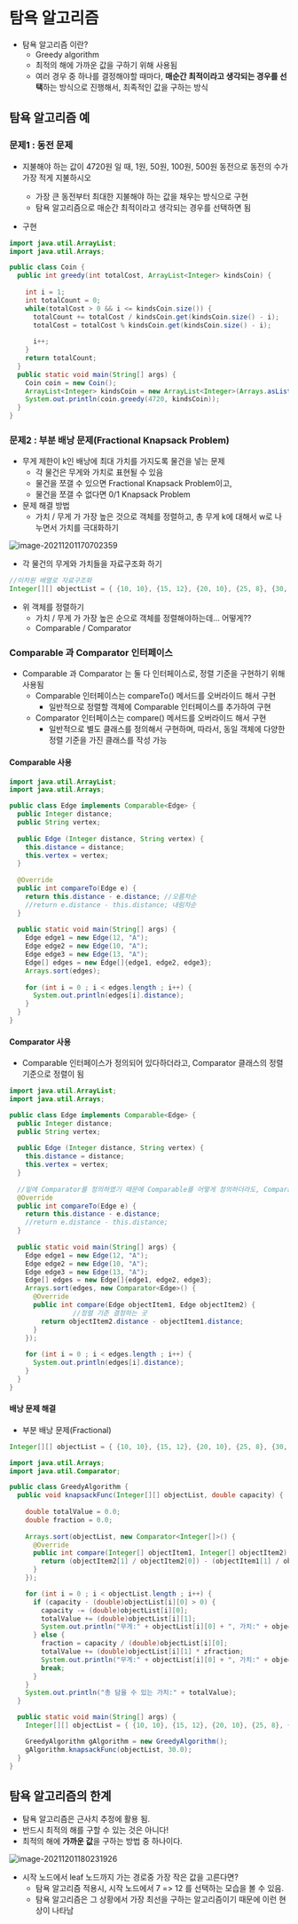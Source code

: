 # 탐욕 알고리즘

* 탐욕 알고리즘 이란?
  * Greedy algorithm
  * 최적의 해에 가까운 값을 구하기 위해 사용됨
  * 여러 경우 중 하나를 결정해야할 때마다, **매순간 최적이라고 생각되는 경우를 선택**하는 방식으로 진행해서, 최족적인 값을 구하는 방식



## 탐욕 알고리즘 예

### 문제1 : 동전 문제

* 지불해야 하는 값이 4720원 일 때, 1원, 50원, 100원, 500원 동전으로 동전의 수가 가장 적게 지불하시오
  * 가장 큰 동전부터 최대한 지불해야 하는 값을 채우는 방식으로 구현
  * 탐욕 알고리즘으로 매순간 최적이라고 생각되는 경우를 선택하면 됨

* 구현

~~~java
import java.util.ArrayList;
import java.util.Arrays;

public class Coin {
  public int greedy(int totalCost, ArrayList<Integer> kindsCoin) {
    
    int i = 1;
    int totalCount = 0;
    while(totalCost > 0 && i <= kindsCoin.size()) {
      totalCount += totalCost / kindsCoin.get(kindsCoin.size() - i);
      totalCost = totalCost % kindsCoin.get(kindsCoin.size() - i);
        
      i++;
    }
    return totalCount;
  }
  public static void main(String[] args) {
    Coin coin = new Coin();
    ArrayList<Integer> kindsCoin = new ArrayList<Integer>(Arrays.asList(1, 50, 100, 500));
    System.out.println(coin.greedy(4720, kindsCoin));
  }
}
~~~



### 문제2 : 부분 배낭 문제(Fractional Knapsack Problem)

* 무게 제한이 k인 배낭에 최대 가치를 가지도록 물건을 넣는 문제
  * 각 물건은 무게와 가치로 표현될 수 있음
  * 물건을 쪼갤 수 있으면 Fractional Knapsack Problem이고,
  * 물건을 쪼갤 수 없다면 0/1 Knapsack Problem
* 문제 해결 방법
  * 가치 / 무게 가 가장 높은 것으로 객체를 정렬하고, 총 무게 k에 대해서 w로 나누면서 가치를 극대화하기

![image-20211201170702359](../md-images/image-20211201170702359.png)



* 각 물건의 무게와 가치들을 자료구조화 하기

```java
//이차원 배열로 자료구조화
Integer[][] objectList = { {10, 10}, {15, 12}, {20, 10}, {25, 8}, {30, 5}};
```



* 위 객체를 정렬하기
  * 가치 / 무게 가 가장 높은 순으로 객체를 정렬해야하는데... 어떻게??
  * Comparable / Comparator



### Comparable 과 Comparator 인터페이스

* Comparable 과 Comparator 는 둘 다 인터페이스로, 정렬 기준을 구현하기 위해 사용됨
  * Comparable 인터페이스는 compareTo() 메서드를 오버라이드 해서 구현
    * 일반적으로 정렬할 객체에 Comparable 인터페이스를 추가하여 구현
  * Comparator 인터페이스는 compare() 메서드를 오버라이드 해서 구현
    * 일반적으로 별도 클래스를 정의해서 구현하며, 따라서, 동일 객체에 다양한 정렬 기준을 가진 클래스를 작성 가능



#### Comparable 사용

~~~java
import java.util.ArrayList;
import java.util.Arrays;

public class Edge implements Comparable<Edge> {
  public Integer distance;
  public String vertex;
  
  public Edge (Integer distance, String vertex) {
    this.distance = distance;
    this.vertex = vertex;
  }
  
  @Override
  public int compareTo(Edge e) {
    return this.distance - e.distance; //오름차순
    //return e.distance - this.distance; 내림차순
  }
  
  public static void main(String[] args) {
    Edge edge1 = new Edge(12, "A");
    Edge edge2 = new Edge(10, "A");
    Edge edge3 = new Edge(13, "A");
    Edge[] edges = new Edge[]{edge1, edge2, edge3};
    Arrays.sort(edges);
    
    for (int i = 0 ; i < edges.length ; i++) {
      System.out.println(edges[i].distance);
    }
  }
}
~~~



#### Comparator 사용

* Comparable 인터페이스가 정의되어 있다하더라고, Comparator 클래스의 정렬 기준으로 정렬이 됨

~~~java
import java.util.ArrayList;
import java.util.Arrays;

public class Edge implements Comparable<Edge> {
  public Integer distance;
  public String vertex;
  
  public Edge (Integer distance, String vertex) {
    this.distance = distance;
    this.vertex = vertex;
  }
  
  //밑에 Comparator를 정의하였기 때문에 Comparable를 어떻게 정의하더라도, Comparator기준으로 정렬이 됨.
  @Override
  public int compareTo(Edge e) {
    return this.distance - e.distance;
    //return e.distance - this.distance;
  }
  
  public static void main(String[] args) {
    Edge edge1 = new Edge(12, "A");
    Edge edge2 = new Edge(10, "A");
    Edge edge3 = new Edge(13, "A");
    Edge[] edges = new Edge[]{edge1, edge2, edge3};
    Arrays.sort(edges, new Comparator<Edge>() {
      @Override
      public int compare(Edge objectItem1, Edge objectItem2) {
				//정렬 기준 결정하는 곳
        return objectItem2.distance - objectItem1.distance;
      }
    });
    
    for (int i = 0 ; i < edges.length ; i++) {
      System.out.println(edges[i].distance);
    }
  }
}
~~~



#### 배낭 문제 해결

* 부분 배낭 문제(Fractional)

~~~java
Integer[][] objectList = { {10, 10}, {15, 12}, {20, 10}, {25, 8}, {30, 5}};
~~~

~~~java
import java.util.Arrays;
import java.util.Comparator;

public class GreedyAlgorithm {
  public void knapsackFunc(Integer[][] objectList, double capacity) {
    
    double totalValue = 0.0;
    double fraction = 0.0;
    
    Arrays.sort(objectList, new Comparator<Integer[]>() {
      @Override
      public int compare(Integer[] objectItem1, Integer[] objectItem2) {
        return (objectItem2[1] / objectItem2[0]) - (objectItem1[1] / objectItem1[0]);
      }
    });

    for (int i = 0 ; i < objectList.length ; i++) {
      if (capacity - (double)objectList[i][0] > 0) {
        capacity -= (double)objectList[i][0];
        totalValue += (double)objectList[i][1];
        System.out.println("무게:" + objectList[i][0] + ", 가치:" + objectList[i][1]);
      } else {
        fraction = capacity / (double)objectList[i][0];
        totalValue += (double)objectList[i][1] * zfraction;
        System.out.println("무게:" + objectList[i][0] + ", 가치:" + objectList[i][1] + ", 비율:" + fraction);
        break;
      }
    }
    System.out.println("총 담을 수 있는 가치:" + totalValue);
  }

  public static void main(String[] args) {
    Integer[][] objectList = { {10, 10}, {15, 12}, {20, 10}, {25, 8}, {30, 5}};

    GreedyAlgorithm gAlgorithm = new GreedyAlgorithm();
    gAlgorithm.knapsackFunc(objectList, 30.0);
  }
}
~~~



## 탐욕 알고리즘의 한계

* 탐욕 알고리즘은 근사치 추정에 활용 됨.
* 반드시 최적의 해를 구할 수 있는 것은 아니다!
* 최적의 해에 **가까운 값**을 구하는 방법 중 하나이다.

![image-20211201180231926](../md-images/image-20211201180231926.png)

* 시작 노드에서 leaf 노드까지 가는 경로중 가장 작은 값을 고른다면?
  * 탐욕 알고리즘 적용시, 시작 노드에서 7 => 12 를 선택하는 모습을 볼 수 있음.
  * 탐욕 알고리즘은 그 상황에서 가장 최선을 구하는 알고리즘이기 때문에 이런 현상이 나타남

